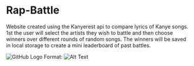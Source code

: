 # Rap-Battle
Website created using the Kanyerest api to compare lyrics of Kanye songs.
1st the user will select the artists they wish to battle and then choose winners over different rounds of random songs.
The winners will be saved in local storage to create a mini leaderboard of past battles.

![GitHub Logo](/images/logo.png)
Format: ![Alt Text](url)
